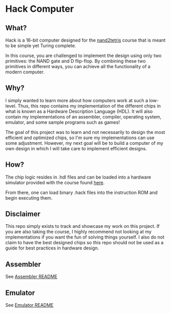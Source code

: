 # Hack Computer
## What?
Hack is a 16-bit computer designed for the [nand2tetris](https://www.nand2tetris.org/) course that is meant to be simple yet Turing complete.

In this course, you are challenged to implement the design using only two primitives: the NAND gate and D flip-flop. By combining these two primitives in different ways, you can achieve all the functionality of a modern computer.

## Why?
I simply wanted to learn more about how computers work at such a low-level. Thus, this repo contains my implementation of the different chips in what is known as a Hardware Description Language (HDL). It will also contain my implementations of an assembler, compiler, operating system, emulator, and some sample programs such as games!

The goal of this project was to learn and not necessarily to design the most efficient and optimized chips, so I'm sure my implementations can use some adjustment. However, my next goal will be to build a computer of my own design in which I will take care to implement efficient designs.

## How?
The chip logic resides in .hdl files and can be loaded into a hardware simulator provided with the course found [here](https://www.nand2tetris.org/software).

From there, one can load binary .hack files into the instruction ROM and begin executing them.

## Disclaimer
This repo simply exists to track and showcase my work on this project. If you are also taking the course, I highly recommend not looking at my implementations if you want the fun of solving things yourself. I also do not claim to have the best designed chips so this repo should not be used as a guide for best practices in hardware design.

## Assembler
See [Assembler README](assembler/README.md)

## Emulator
See [Emulator README](emulator/README.md)
